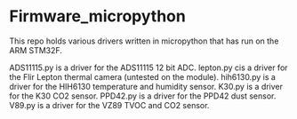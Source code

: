 # Firmware_micropython

This repo holds various drivers written in micropython that has run on the ARM STM32F.

ADS11115.py is a driver for the ADS11115 12 bit ADC.
lepton.py cis a driver for the Flir Lepton thermal camera (untested on the module).
hih6130.py is a driver for the HIH6130 temperature and humidity sensor.
K30.py is a driver for the K30 CO2 sensor.
PPD42.py is a driver for the PPD42 dust sensor.
V89.py is a driver for the VZ89 TVOC and CO2 sensor.

